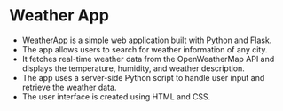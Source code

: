 # Weather App
- WeatherApp is a simple web application built with Python and Flask.
- The app allows users to search for weather information of any city.
- It fetches real-time weather data from the OpenWeatherMap API and displays the temperature, humidity, and weather description.
- The app uses a server-side Python script to handle user input and retrieve the weather data.
- The user interface is created using HTML and CSS.
